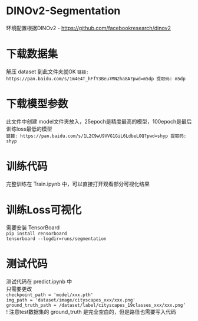 # DINOv2-Segmentation
  环境配置根据DINOv2 - https://github.com/facebookresearch/dinov2
# 下载数据集
  解压 dataset 到此文件夹就OK
  ```链接: https://pan.baidu.com/s/1m4e4T_hFfY3Beu7MN2ha8A?pwd=m5dp 提取码: m5dp```
# 下载模型参数
  此文件中创建 model文件夹放入，25epoch是精度最高的模型，100epoch是最后训练loss最低的模型  
  ```链接: https://pan.baidu.com/s/1L2C9wU9VVG1GiL6LdbeLOQ?pwd=shyp 提取码: shyp```
# 训练代码
  完整训练在 Train.ipynb 中，可以直接打开观看部分可视化结果
# 训练Loss可视化
  需要安装 TensorBoard  
  ```pip install rensorboard ```  
  ``` tensorboard --logdir=runs/segmentation ```  
# 测试代码
  测试代码在 predict.ipynb 中  
  只需要更改  
  ```checkpoint_path = 'model/xxx.pth'```  
```img_path = 'dataset/image/cityscapes_xxx/xxx.png'```  
```ground_truth_path = /dataset/label/cityscapes_19classes_xxx/xxx.png‘```  
  ! 注意test数据集的 ground_truth 是完全空白的，但是路径也需要写入代码
